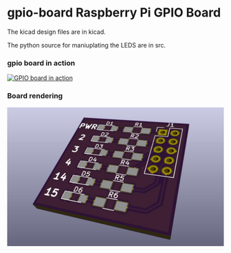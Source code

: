 # gpio-board Raspberry Pi GPIO Board

The kicad design files are in kicad.

The python source for maniuplating the LEDS are in src.  

### gpio board in action
[![GPIO board in action](https://img.youtube.com/vi/REsm_jIVMjg/0.jpg)](https://www.youtube.com/watch?v=REsm_jIVMjg)

### Board rendering
![](kicad/board.jpg)

